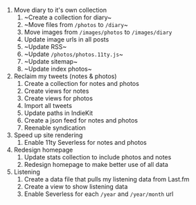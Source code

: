 1. Move diary to it's own collection
   1. ~Create a collection for diary~
   2. ~Move files from `/photos` to `/diary`~
   3. Move images from `/images/photos` to `/images/diary`
   4. Update image urls in all posts
   5. ~Update RSS~
   6. ~Update `/photos/photos.11ty.js`~
   7. ~Update sitemap~
   8. ~Update index photos~
2. Reclaim my tweets (notes & photos)
   1. Create a collection for notes and photos
   2. Create views for notes
   3. Create views for photos
   4. Import all tweets
   5. Update paths in IndieKit
   6. Create a json feed for notes and photos
   7. Reenable syndication
3. Speed up site rendering
   1. Enable 11ty Severless for notes and photos
4. Redesign homepage
   1. Update stats collection to include photos and notes
   2. Redesign homepage to make better use of all data
5. Listening
   1. Create a data file that pulls my listening data from Last.fm
   2. Create a view to show listening data
   3. Enable Severless for each `/year` and `/year/month` url
